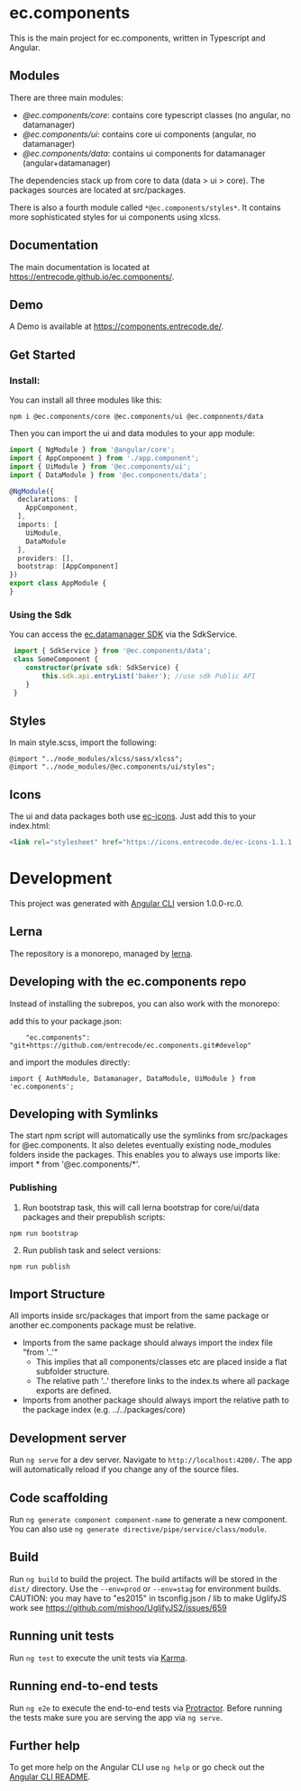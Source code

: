 # ec.components

This is the main project for ec.components, written in Typescript and Angular.

## Modules

There are three main modules:

- *@ec.components/core*: contains core typescript classes (no angular, no datamanager)
- *@ec.components/ui*: contains core ui components (angular, no datamanager)
- *@ec.components/data*: contains ui components for datamanager (angular+datamanager)

The dependencies stack up from core to data (data > ui > core).
The packages sources are located at src/packages.

There is also a fourth module called ```*@ec.components/styles*```.
It contains more sophisticated styles for ui components using xlcss.

## Documentation

The main documentation is located at https://entrecode.github.io/ec.components/.

## Demo

A Demo is available at https://components.entrecode.de/.

## Get Started

### Install:

You can install all three modules like this:

```shell
npm i @ec.components/core @ec.components/ui @ec.components/data
```

Then you can import the ui and data modules to your app module:

```typescript
import { NgModule } from '@angular/core';
import { AppComponent } from './app.component';
import { UiModule } from '@ec.components/ui';
import { DataModule } from '@ec.components/data';

@NgModule({
  declarations: [
    AppComponent,
  ],
  imports: [
    UiModule,
    DataModule
  ],
  providers: [],
  bootstrap: [AppComponent]
})
export class AppModule {
}
```

### Using the Sdk

You can access the [ec.datamanager SDK](https://github.com/entrecode/ec.datamanager.js) via the SdkService.

```ts
 import { SdkService } from '@ec.components/data';
 class SomeComponent {
    constructor(private sdk: SdkService) {
        this.sdk.api.entryList('baker'); //use sdk Public API
    }
 }
```

## Styles

In main style.scss, import the following:

```
@import "../node_modules/xlcss/sass/xlcss";
@import "../node_modules/@ec.components/ui/styles";
```

## Icons

The ui and data packages both use [ec-icons](https://icons.entrecode.de/).
Just add this to your index.html:

```html
<link rel="stylesheet" href="https://icons.entrecode.de/ec-icons-1.1.1.min.css"/>
```

# Development
This project was generated with [Angular CLI](https://github.com/angular/angular-cli) version 1.0.0-rc.0.

## Lerna
The repository is a monorepo, managed by [lerna](https://github.com/lerna/lerna).

## Developing with the ec.components repo

Instead of installing the subrepos, you can also work with the monorepo:

add this to your package.json:
```
    "ec.components": "git+https://github.com/entrecode/ec.components.git#develop"
```
and import the modules directly:
```
import { AuthModule, Datamanager, DataModule, UiModule } from 'ec.components';
```

## Developing with Symlinks

The start npm script will automatically use the symlinks from src/packages for @ec.components.
It also deletes eventually existing node_modules folders inside the packages.
This enables you to always use imports like: import * from '@ec.components/*'.

### Publishing

1. Run bootstrap task, this will call lerna bootstrap for core/ui/data packages and their prepublish scripts:
```
npm run bootstrap
```
2. Run publish task and select versions:
```
npm run publish
```

## Import Structure
All imports inside src/packages that import from the same package or another ec.components package must be relative.
- Imports from the same package should always import the index file "from '..'"
    - This implies that all components/classes etc are placed inside a flat subfolder structure.
    - The relative path '..' therefore links to the index.ts where all package exports are defined.
- Imports from another package should always import the relative path to the package index (e.g. ../../packages/core)

## Development server
Run `ng serve` for a dev server. Navigate to `http://localhost:4200/`. The app will automatically reload if you change any of the source files.

## Code scaffolding

Run `ng generate component component-name` to generate a new component. You can also use `ng generate directive/pipe/service/class/module`.

## Build

Run `ng build` to build the project. The build artifacts will be stored in the `dist/` directory.
Use the `--env=prod` or `--env=stag` for environment builds.
CAUTION: you may have to "es2015" in tsconfig.json / lib to make UglifyJS work
see https://github.com/mishoo/UglifyJS2/issues/659

## Running unit tests

Run `ng test` to execute the unit tests via [Karma](https://karma-runner.github.io).

## Running end-to-end tests

Run `ng e2e` to execute the end-to-end tests via [Protractor](http://www.protractortest.org/).
Before running the tests make sure you are serving the app via `ng serve`.

## Further help

To get more help on the Angular CLI use `ng help` or go check out the [Angular CLI README](https://github.com/angular/angular-cli/blob/master/README.md).
